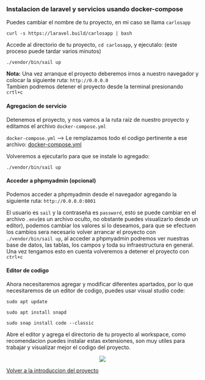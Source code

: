 ### Instalacion de laravel y servicios usando docker-compose
Puedes cambiar el nombre de tu proyecto, en mi caso se llama `carlosapp`

~~~
curl -s https://laravel.build/carlosapp | bash
~~~
Accede al directorio de tu proyecto, `cd carlosapp`, y ejecutalo: (este proceso puede tardar varios minutos)
~~~
./vendor/bin/sail up
~~~
<b>Nota:</b>
Una vez arranque el proyecto deberemos irnos a nuestro navegador y colocar la siguiente ruta: `http://0.0.0.0` <br>Tambien podremos detener el proyecto desde la terminal presionando `crtl+c`

#### Agregacion de servicio

Detenemos el proyecto, y nos vamos a la ruta raiz de nuestro proyecto y editamos el archivo `docker-compose.yml`

`docker-compose.yml`  --> Le remplazamos todo el codigo pertinente a ese archivo: [docker-compose.yml](https://github.com/carlosjose1267/carlosjoseapplaravel/blob/main/docker-compose.yml)

Volveremos a ejecutarlo para que se instale lo agregado:
~~~
./vendor/bin/sail up
~~~

#### Acceder a phpmyadmin (opcional)

Podemos acceder a phpmyadmin desde el navegador agregando la siguiente ruta: `http://0.0.0.0:8001`

El usuario es `sail` y la contraseña es `password`, esto se puede cambiar en el archivo `.env`(es un archivo oculto, no obstante puedes visualizarlo desde un editor), podemos cambiar los valores si lo deseamos,
para que se efectuen los cambios sera necesario volver arrancar el proyecto con `./vendor/bin/sail up`, al acceder a phpmyadmin podremos ver nuestras base de datos, las tablas, los campos y toda su infraestructura en general.
Una vez tengamos esto en cuenta volveremos a detener el proyecto con `ctrl+c`

#### Editor de codigo
Ahora necesitaremos agregar y modificar diferentes apartados, por lo que necesitaremos de un editor de codigo, puedes usar visual studio code:
~~~
sudo apt update
~~~
~~~
sudo apt install snapd
~~~
~~~
sudo snap install code --classic
~~~

Abre el editor y agrega el directorio de tu proyecto al workspace, como recomendacion puedes instalar estas extensiones, son muy utiles para trabajar y visualizar mejor el codigo del proyecto.

<p align="center"><img src="https://i.postimg.cc/rFFn5L0h/Captura7.png"></p>

[Volver a la introduccion del proyecto](https://github.com/carlosjose1267/carlosjoseapplaravel/tree/main)
